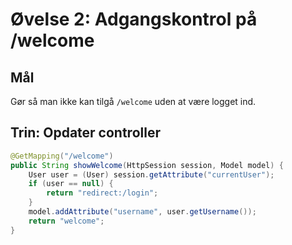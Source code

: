 # Øvelse 2: Adgangskontrol på /welcome

## Mål
Gør så man ikke kan tilgå `/welcome` uden at være logget ind.

## Trin: Opdater controller

```java
@GetMapping("/welcome")
public String showWelcome(HttpSession session, Model model) {
    User user = (User) session.getAttribute("currentUser");
    if (user == null) {
        return "redirect:/login";
    }
    model.addAttribute("username", user.getUsername());
    return "welcome";
}
```
